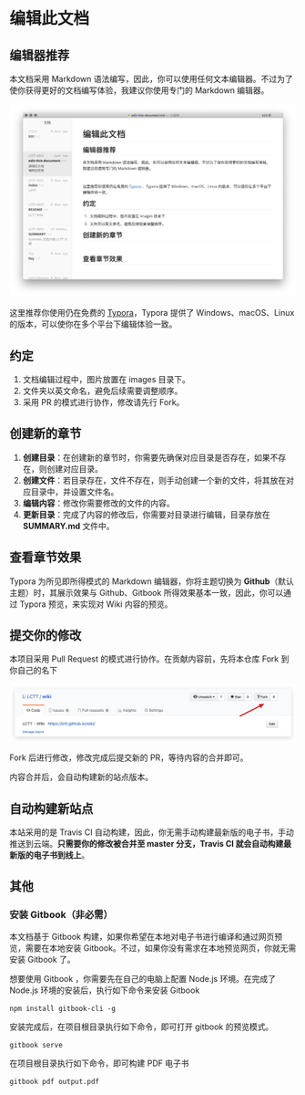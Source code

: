 # 编辑此文档

## 编辑器推荐

本文档采用 Markdown 语法编写，因此，你可以使用任何文本编辑器。不过为了使你获得更好的文档编写体验，我建议你使用专门的 Markdown 编辑器。

![Typora GUI](images/typora.jpg)

这里推荐你使用仍在免费的 [Typora][1]，Typora 提供了 Windows、macOS、Linux 的版本，可以使你在多个平台下编辑体验一致。

## 约定

1. 文档编辑过程中，图片放置在 images 目录下。
2. 文件夹以英文命名，避免后续需要调整顺序。
3. 采用 PR 的模式进行协作，修改请先行 Fork。

## 创建新的章节

1. **创建目录**：在创建新的章节时，你需要先确保对应目录是否存在，如果不存在，则创建对应目录。
2. **创建文件**：若目录存在，文件不存在，则手动创建一个新的文件，将其放在对应目录中，并设置文件名。
3. **编辑内容**：修改你需要修改的文件的内容。
4. **更新目录**：完成了内容的修改后，你需要对目录进行编辑，目录存放在 **SUMMARY.md** 文件中。

## 查看章节效果

Typora 为所见即所得模式的 Markdown 编辑器，你将主题切换为 **Github**（默认主题）时，其展示效果与 Github、Gitbook 所得效果基本一致，因此，你可以通过 Typora 预览，来实现对 Wiki 内容的预览。

## 提交你的修改

本项目采用 Pull Request 的模式进行协作。在贡献内容前，先将本仓库 Fork 到你自己的名下

![Fork Repo](images/fork-repo.jpg)

Fork 后进行修改，修改完成后提交新的 PR，等待内容的合并即可。

内容合并后，会自动构建新的站点版本。

## 自动构建新站点

本站采用的是 Travis CI 自动构建，因此，你无需手动构建最新版的电子书，手动推送到云端。**只需要你的修改被合并至 master 分支，Travis CI 就会自动构建最新版的电子书到线上**。

## 其他
### 安装 Gitbook（非必需）

本文档基于 Gitbook 构建，如果你希望在本地对电子书进行编译和通过网页预览，需要在本地安装 Gitbook。不过，如果你没有需求在本地预览网页，你就无需安装 Gitbook 了。

想要使用 Gitbook ，你需要先在自己的电脑上配置 Node.js 环境。在完成了 Node.js 环境的安装后，执行如下命令来安装 Gitbook

```shell
npm install gitbook-cli -g
```

安装完成后，在项目根目录执行如下命令，即可打开 gitbook 的预览模式。

```shell
gitbook serve
```

在项目根目录执行如下命令，即可构建 PDF 电子书

```shell
gitbook pdf output.pdf
```

[1]: https://typora.io/
